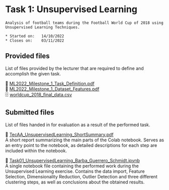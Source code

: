 # Task 1: Unsupervised Learning



```
Analysis of football teams during the Football World Cup of 2018 using Unsupervised Learning Techniques.

* Started on:   14/10/2022
* Closes on:    03/11/2022
```

## Provided files
List of files provided by the lecturer that are required to define and accomplish the given task.  


📄 [ML2022_Milestone_1_Task_Definition.pdf](https://github.com/schmidt-marvin/ESI_2022_TecAA/tree/main/task01/provided_files/ML2022_Milestone_1_Task_Definition.pdf)<br>
📄 [ML2022_Milestone_1_Dataset_Features.pdf](https://github.com/schmidt-marvin/ESI_2022_TecAA/tree/main/task01/provided_files/ML2022_Milestone_1_Dataset_Features.pdf)<br>
🗄️ [worldcup_2018_final_data.csv](https://github.com/schmidt-marvin/ESI_2022_TecAA/tree/main/task01/provided_files/worldcup_2018_final_data.csv)<br>


## Submitted files
List of files handed in for evaluation as a result of the performed task. 

📄 [TecAA_UnsupervisedLearning_ShortSummary.pdf](https://github.com/schmidt-marvin/ESI_2022_TecAA/blob/main/task01/submission/TecAA_UnsupervisedLearning_ShortSummary.pdf) <br>
A short report summarizing the main parts of the Colab notebook. Serves as an entry point to the notebook, as detailed descriptions for each step are included within the notebook.<br>

📄 [Task01_UnsupervisedLearning_Barba_Guerrero_Schmidt.ipynb](https://github.com/schmidt-marvin/ESI_2022_TecAA/tree/main/task01/submission/Task01_UnsupervisedLearning_Barba_Guerrero_Schmidt.ipynb) <br>
A single notebook file containing the performed work during the Unsupervised Learning exercise. Contains the data import, Feature Selection, Dimensionality Reduction, Outlier Detection and three different clustering steps, as well as conclusions about the obtained results.<br>